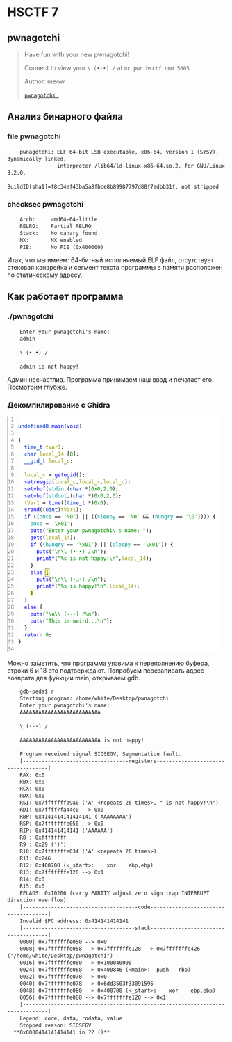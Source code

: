 # HSCTF 7

##  pwnagotchi


> Have fun with your new pwnagotchi!
>
> Connect to view your `\ (•-•) /` at `nc pwn.hsctf.com 5005`
>
> Author: meow
>
> [`pwnagotchi `](pwnagotchi)

## Анализ бинарного файла
### file pwnagotchi
```
    pwnagotchi: ELF 64-bit LSB executable, x86-64, version 1 (SYSV), dynamically linked, 
                interpreter /lib64/ld-linux-x86-64.so.2, for GNU/Linux 3.2.0, 
                BuildID[sha1]=f8c34ef43ba5a8fbce8b89987797d88f7adbb31f, not stripped
```
### checksec pwnagotchi
```
    Arch:     amd64-64-little
    RELRO:    Partial RELRO
    Stack:    No canary found
    NX:       NX enabled
    PIE:      No PIE (0x400000)
```

Итак, что мы имеем: 64-битный исполняемый ELF файл, отсутствует стековая канарейка и сегмент текста программы в памяти расположен по статическому адресу. 

##  Как работает программа
### ./pwnagotchi
```
    Enter your pwnagotchi's name: 
    admin

    \ (•-•) /
    
    admin is not happy!
```
Админ несчастлив. Программа принимаем наш ввод и печатает его. Посмотрим глубже.
### Декомпилирование с Ghidra
![](decompile_main.png)

Можно заметить, что программа уязвима к переполнению буфера, строки 6 и 18 это подтверждают. Попробуем перезаписать адрес возврата для функции main, открываем gdb.
```
    gdb-peda$ r
    Starting program: /home/white/Desktop/pwnagotchi 
    Enter your pwnagotchi's name: 
    AAAAAAAAAAAAAAAAAAAAAAAAAA

    \ (•-•) /

    AAAAAAAAAAAAAAAAAAAAAAAAAA is not happy!

    Program received signal SIGSEGV, Segmentation fault.
    [----------------------------------registers-----------------------------------]
    RAX: 0x0 
    RBX: 0x0 
    RCX: 0x0 
    RDX: 0x0 
    RSI: 0x7fffffffb9a0 ('A' <repeats 26 times>, " is not happy!\n")
    RDI: 0x7ffff7fa44c0 --> 0x0 
    RBP: 0x4141414141414141 ('AAAAAAAA')
    RSP: 0x7fffffffe050 --> 0x0 
    RIP: 0x414141414141 ('AAAAAA')
    R8 : 0xffffffff 
    R9 : 0x29 (')')
    R10: 0x7fffffffe034 ('A' <repeats 26 times>)
    R11: 0x246 
    R12: 0x400700 (<_start>:	xor    ebp,ebp)
    R13: 0x7fffffffe120 --> 0x1 
    R14: 0x0 
    R15: 0x0
    EFLAGS: 0x10206 (carry PARITY adjust zero sign trap INTERRUPT direction overflow)
    [-------------------------------------code-------------------------------------]
    Invalid $PC address: 0x414141414141
    [------------------------------------stack-------------------------------------]
    0000| 0x7fffffffe050 --> 0x0 
    0008| 0x7fffffffe058 --> 0x7fffffffe128 --> 0x7fffffffe426 ("/home/white/Desktop/pwnagotchi")
    0016| 0x7fffffffe060 --> 0x100040000 
    0024| 0x7fffffffe068 --> 0x400846 (<main>:	push   rbp)
    0032| 0x7fffffffe070 --> 0x0 
    0040| 0x7fffffffe078 --> 0x6dd3503f33091595 
    0048| 0x7fffffffe080 --> 0x400700 (<_start>:	xor    ebp,ebp)
    0056| 0x7fffffffe088 --> 0x7fffffffe120 --> 0x1 
    [------------------------------------------------------------------------------]
    Legend: code, data, rodata, value
    Stopped reason: SIGSEGV
  **0x0000414141414141 in ?? ()**

```



